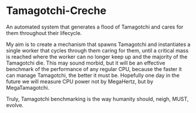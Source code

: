 # Tamagotchi-Creche
An automated system that generates a flood of Tamagotchi and cares for them throughout their lifecycle.

My aim is to create a mechanism that spawns Tamagotchi and instantiates a single worker that cycles through them caring for them, until a critical mass is reached where the worker can no longer keep up and the majority of the Tamagotchi die. This may sound morbid, but it will be an effective benchmark of the performance of any regular CPU, because the faster it can manage Tamagotchi, the better it must be. Hopefully one day in the future we will measure CPU power not by MegaHertz, but by MegaTamagotchi.

Truly, Tamagotchi benchmarking is the way humanity should, neigh, MUST, evolve.
